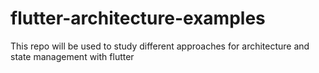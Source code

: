# flutter-architecture-examples
This repo will be used to study different approaches for architecture and state management with flutter

